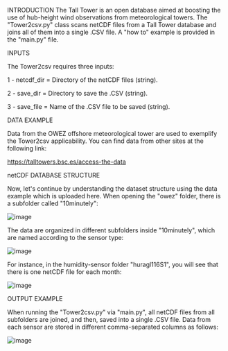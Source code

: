 INTRODUCTION
  The Tall Tower is an open database aimed at boosting the use of hub-height wind observations from meteorological towers.
  The "Tower2csv.py" class scans netCDF files from a Tall Tower database and joins all of them into a single .CSV file. A "how to" example is provided in the "main.py" file.

INPUTS

The Tower2csv requires three inputs: 

1 - netcdf_dir = Directory of the netCDF files (string).

2 - save_dir = Directory to save the .CSV (string).

3 - save_file = Name of the .CSV file to be saved (string).

DATA EXAMPLE

  Data from the OWEZ offshore meteorological tower are used to exemplify the Tower2csv applicability. You can find data from other sites at the following link: 

  https://talltowers.bsc.es/access-the-data

netCDF DATABASE STRUCTURE

  Now, let's continue by understanding the dataset structure using the data example which is uploaded here. When opening the "owez" folder, there is a subfolder called "10minutely":

![image](https://github.com/marcosp-araujo/Tower2csv/assets/88653954/4fe8815a-d4da-4547-8387-3805ad0c786d)

The data are organized in different subfolders inside "10minutely", which are named according to the sensor type:

![image](https://github.com/marcosp-araujo/Tower2csv/assets/88653954/e25850a6-332e-4c84-a627-f4d1f5c6b835)

For instance, in the humidity-sensor folder "huragl116S1", you will see that there is one netCDF file for each month:

![image](https://github.com/marcosp-araujo/Tower2csv/assets/88653954/c2a5965f-2921-4de4-9e07-e15bb0f09d9a)

OUTPUT EXAMPLE

When running the "Tower2csv.py" via "main.py", all netCDF files from all subfolders are joined, and then, saved into a single .CSV file. Data from each sensor are stored in different comma-separated columns as follows:

![image](https://github.com/marcosp-araujo/Tower2csv/assets/88653954/39919ba6-3f11-41de-932d-713e3aa5dded)



